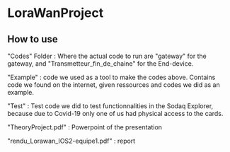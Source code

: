 # LoraWanProject

## How to use
"Codes" Folder : Where the actual code to run are "gateway" for the gateway, and "Transmetteur_fin_de_chaine" for the End-device.

"Example" : code we used as a tool to make the codes above. Contains code we found on the internet, given ressources and codes we did as an example.

"Test" : Test code we did to test functionnalities in the Sodaq Explorer, because due to Covid-19 only one of us had physical access to the cards.

"TheoryProject.pdf" : Powerpoint of the presentation

"rendu_Lorawan_IOS2-equipe1.pdf" : report
